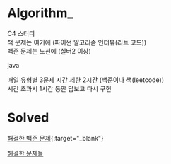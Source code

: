 # Algorithm_

C4 스터디    
책 문제는 여기에 (파이썬 알고리즘 인터뷰(리트 코드))  
백준 문제는 노션에 (실버2 이상)

java     

매일 유형별 3문제 시간 제한 2시간 (백준이나 책(leetcode))   
시간 초과시 1시간 동안 답보고 다시 구현

# Solved

[해결한 백준 문제](https://astonishing-existence-a40.notion.site/9cbd592735c444c2beb28b21957cf2a2?v=331b04166c814e28b3e6e2ba9c1b1657){:target="_blank"}

<a href="https://astonishing-existence-a40.notion.site/9cbd592735c444c2beb28b21957cf2a2?v=331b04166c814e28b3e6e2ba9c1b1657" target="blank">해결한 문제들</a>
